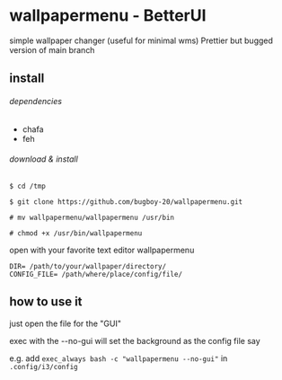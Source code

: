 # wallpapermenu - BetterUI
simple wallpaper changer (useful for minimal wms)
Prettier but bugged version of main branch
## install

###### dependencies

* chafa
* feh

###### download & install

```
$ cd /tmp

$ git clone https://github.com/bugboy-20/wallpapermenu.git

# mv wallpapermenu/wallpapermenu /usr/bin

# chmod +x /usr/bin/wallpapermenu
```

open with your favorite text editor wallpapermenu 

```
DIR= /path/to/your/wallpaper/directory/
CONFIG_FILE= /path/where/place/config/file/
```



## how to use it

just open the file for the "GUI"

exec with the --no-gui will set the background as the config file say


e.g. add `exec_always bash -c "wallpapermenu --no-gui"` in `.config/i3/config`
